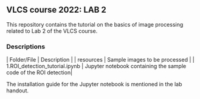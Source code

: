## VLCS course 2022: LAB 2
This repository contains the tutorial on the basics of image processing related to Lab 2 of the VLCS course.

### Descriptions
| Folder/File | Description |
| resources   | Sample images to be processed |
| 1.ROI_detection_tutorial.ipynb | Jupyter notebook containing the sample code of the ROI detection|

The installation guide for the Jupyter notebook is mentioned in the lab handout.